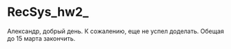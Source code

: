 # RecSys_hw2_

Александр, добрый день.
К сожалению, еще не успел доделать. 
Обещая до 15 марта закончить.
